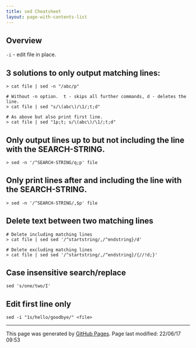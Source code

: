 ```yaml
---
title: sed Cheatsheet
layout: page-with-contents-list
---
```

## Overview

`-i` - edit file in place.

## 3 solutions to only output matching lines:

```
> cat file | sed -n "/abc/p"

# Without -n option.  t - skips all further commands, d - deletes the line.
> cat file | sed "s/\(abc\)/\1/;t;d"

# As above but also print first line.
> cat file | sed "1p;t; s/\(abc\)/\1/;t;d"
```

## Only output lines up to but not including the line with the SEARCH-STRING.

```
> sed -n '/^SEARCH-STRING/q;p' file
```

## Only print lines after and including the line with the SEARCH-STRING.

```
> sed -n '/^SEARCH-STRING/,$p' file
```

## Delete text between two matching lines

```
# Delete including matching lines
> cat file | sed sed '/^startstring/,/^endstring}/d'

# Delete excluding matching lines
> cat file | sed sed '/^startstring/,/^endstring}/{//!d;}'
```

## Case insensitive search/replace

```
sed 's/one/two/I'
```

## Edit first line only

```
sed -i "1s/hello/goodbye/" <file>
```

<hr>
<p class="pagedate">This page was generated by <a href=".">GitHub Pages</a>.  Page last modified: 22/06/17 09:53</p>

